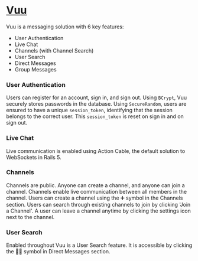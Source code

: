 <!-- # README

This README would normally document whatever steps are necessary to get the
application up and running.

Things you may want to cover:

* Ruby version

* System dependencies

* Configuration

* Database creation

* Database initialization

* How to run the test suite

* Services (job queues, cache servers, search engines, etc.)

* Deployment instructions

* ... -->
# [Vuu](http://vuu.herokuapp.com/)

Vuu is a messaging solution with 6 key features:
- User Authentication
- Live Chat
- Channels (with Channel Search)
- User Search
- Direct Messages
- Group Messages

### User Authentication
Users can register for an account, sign in, and sign out. Using `BCrypt`, Vuu securely stores passwords in the database. Using `SecureRandom`, users are ensured to have a unique `session_token`, identifying that the session belongs to the correct user. This `session_token` is reset on sign in and on sign out.

### Live Chat
Live communication is enabled using Action Cable, the default solution to WebSockets in Rails 5.

### Channels
Channels are public. Anyone can create a channel, and anyone can join a channel. Channels enable live communication between all members in the channel. Users can create a channel using the ➕ symbol in the Channels section. Users can search through existing channels to join by clicking 'Join a Channel'. A user can leave a channel anytime by clicking the settings icon next to the channel.

### User Search
Enabled throughout Vuu is a User Search feature. It is accessible by clicking the 🔎👤 symbol in Direct Messages section.
